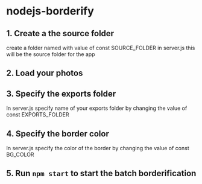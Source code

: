 # nodejs-borderify
## 1. Create a the source folder
create a folder named with value of const SOURCE_FOLDER in server.js
this will be the source folder for the app
## 2. Load your photos
## 3. Specify the exports folder
In server.js specify name of your exports folder by changing the value of const EXPORTS_FOLDER
## 4. Specify the border color
In server.js specify the color of the border by changing the value of const BG_COLOR
## 5. Run `npm start` to start the batch borderification
